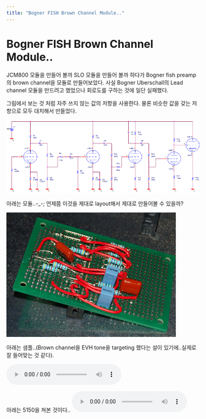 ```yaml
---
title: "Bogner FISH Brown Channel Module.."
---
```

# Bogner FISH Brown Channel Module..

JCM800 모듈을 만들어 볼까 SLO 모듈을 만들어 볼까 하다가 Bogner fish preamp의 brown channel을 모듈로 만들어보았다. 사실 Bogner Uberschall의 Lead channel 모듈을 만드려고 했었으나 회로도를 구하는 것에 일단 실패했다.

그림에서 보는 것 처럼 자주 쓰지 않는 값의 저항을 사용한다. 물론 비슷한 값을 갖는 저항으로 모두 대치해서 만들었다.


![image](/assets/images/ca3839af62378ad945b5e88a9b49a5e4.jpg)

아래는 모듈..-_-; 언제쯤 이것을 제대로 layout해서 제대로 만들어볼 수 있을까?

![image](/assets/images/3e4f54cb0343b85589f450e9c8701e4d.jpg)

아래는 샘플..(Brown channel을 EVH tone을 targeting 했다는 설이 있기에..실제로 잘 들어맞는 것 같다).

![audio](/assets/images/ef22815ab22fc909025d8bed3ba8c326.mp3)

아래는 5150을 쳐본 것이다..
![audio](/assets/images/69ba3782518cd1e561cb435a148a4892.mp3)



